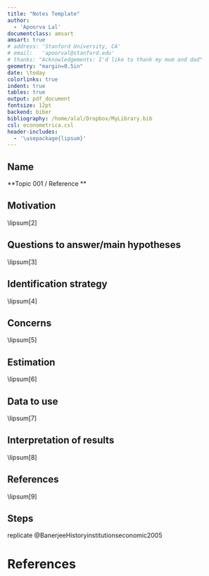 ```yaml
---
title: "Notes Template"
author:  
  - 'Apoorva Lal'
documentclass: amsart
amsart: true
# address: 'Stanford University, CA'
# email:   'apoorval@stanford.edu'
# thanks: "Acknowledgements: I'd like to thank my mum and dad"
geometry: "margin=0.5in"
date: \today
colorlinks: true
indent: true
tables: true
output: pdf_document
fontsize: 12pt
backend: biber
bibliography: /home/alal/Dropbox/MyLibrary.bib
csl: econometrica.csl
header-includes: 
  - '\usepackage{lipsum}'
---
```


## Name 
**Topic 001 / Reference **

## Motivation
\lipsum[2]

## Questions to answer/main hypotheses
\lipsum[3]

## Identification strategy
\lipsum[4]

## Concerns
\lipsum[5]

## Estimation
\lipsum[6]

## Data to use
\lipsum[7]

## Interpretation of results
\lipsum[8]

## References
\lipsum[9]

## Steps
replicate @BanerjeeHistoryinstitutionseconomic2005

# References
